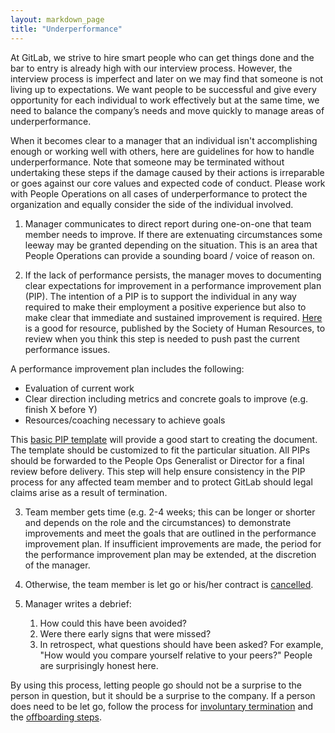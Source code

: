 ```yaml
---
layout: markdown_page
title: "Underperformance"
---
```


At GitLab, we strive to hire smart people who can get things done and the bar
to entry is already high with our interview process. However, the interview
process is imperfect and later on we may find that someone is not living up to expectations. We want people to be successful and give every opportunity for each individual to work effectively but at the same time, we need to balance the company’s needs and move quickly to manage areas of underperformance.

When it becomes clear to a manager that an individual isn't accomplishing
enough or working well with others, here are guidelines for how to handle
underperformance. Note that someone may be terminated without undertaking these steps if the damage caused by their actions is irreparable or goes against our core values and expected code of conduct. Please work with People Operations on all cases of underperformance to protect the organization and equally consider the side of the individual involved.

1) Manager communicates to direct report during one-on-one that team member
needs to improve. If there are extenuating circumstances some leeway may be
granted depending on the situation.  This is an area that People Operations can provide a sounding board / voice of reason on.

2) If the lack of performance persists, the manager moves to documenting clear expectations for improvement in a performance improvement plan (PIP). The intention of a PIP is to support the individual in any way required to make their employment a positive experience but also to make clear that immediate and sustained improvement is required. [Here](https://www.shrm.org/templatestools/howtoguides/pages/performanceimprovementplan.aspx) is a good for resource, published by the Society of Human Resources, to review when you think this step is needed to push past the current performance issues.

A performance improvement plan includes the following:

   * Evaluation of current work
   * Clear direction including metrics and concrete goals to improve (e.g. finish X before Y)
   * Resources/coaching necessary to achieve goals

This [basic PIP template](https://docs.google.com/document/d/1AsVwUikcUofl58eLWhiEEUFJqtwgUQNdDo5lM98bP7o/edit) will provide a good start to creating the document. The template should be customized to fit the particular situation. All PIPs should be forwarded to the People Ops Generalist or Director for a final review before delivery.  This step will help ensure consistency in the PIP process for any affected team member and to protect GitLab should legal claims arise as a result of termination.  


3) Team member gets time (e.g. 2-4 weeks; this can be longer or shorter and depends on the role and the circumstances) to demonstrate improvements and meet the goals that are outlined in the performance improvement plan. If insufficient improvements are made, the period for the performance improvement plan may be extended, at the discretion of the manager.

4) Otherwise, the team member is let go or his/her contract is [cancelled](/handbook/people-operations/#involuntary-terminations).

5) Manager writes a debrief:

   1. How could this have been avoided?
   2. Were there early signs that were missed?
   3. In retrospect, what questions should have been asked? For example, "How
      would you compare yourself relative to your peers?" People are surprisingly
      honest here.

By using this process, letting people go should not be a surprise to the person in question, but it should be a surprise to the company. If a person does need to be let go, follow the process for [involuntary termination](/handbook/people-operations/#involuntary-terminations) and the [offboarding steps](/handbook/offboarding/).

